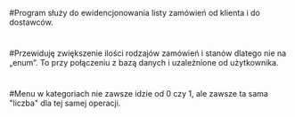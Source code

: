 #Program służy do ewidencjonowania listy zamówień od klienta i do dostawców.
#
#
#Przewiduję zwiększenie ilości rodzajów zamówień i stanów dlatego nie na „enum”. To przy połączeniu z bazą danych i uzależnione od użytkownika.
#
#Menu w kategoriach nie zawsze idzie od 0 czy 1, ale zawsze ta sama "liczba" dla tej samej operacji.
